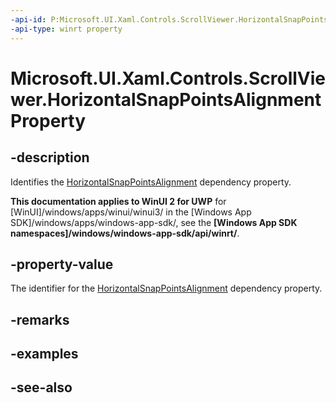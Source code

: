 ```yaml
---
-api-id: P:Microsoft.UI.Xaml.Controls.ScrollViewer.HorizontalSnapPointsAlignmentProperty
-api-type: winrt property
---
```


<!-- Property syntax
public Windows.UI.Xaml.DependencyProperty HorizontalSnapPointsAlignmentProperty { get; }
-->

# Microsoft.UI.Xaml.Controls.ScrollViewer.HorizontalSnapPointsAlignmentProperty

## -description
Identifies the [HorizontalSnapPointsAlignment](scrollviewer_horizontalsnappointsalignment.md) dependency property.

**This documentation applies to WinUI 2 for UWP** for [WinUI]/windows/apps/winui/winui3/ in the [Windows App SDK]/windows/apps/windows-app-sdk/, see the **[Windows App SDK namespaces]/windows/windows-app-sdk/api/winrt/**.

## -property-value
The identifier for the [HorizontalSnapPointsAlignment](scrollviewer_horizontalsnappointsalignment.md) dependency property.

## -remarks

## -examples

## -see-also
